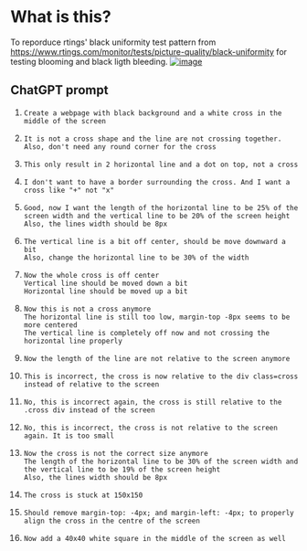 # What is this?
To reporduce rtings' black uniformity test pattern from https://www.rtings.com/monitor/tests/picture-quality/black-uniformity for testing blooming and black ligth bleeding.
[![image](https://www.rtings.com/images/test-materials/2015/203_Black_Uniformity.png)](https://www.rtings.com/images/test-materials/2015/203_Black_Uniformity.png)

## ChatGPT prompt

1. ```
   Create a webpage with black background and a white cross in the middle of the screen
   ```
2. ```
   It is not a cross shape and the line are not crossing together.
   Also, don't need any round corner for the cross
   ```
3. ```
   This only result in 2 horizontal line and a dot on top, not a cross
   ```
4. ```
   I don't want to have a border surrounding the cross. And I want a cross like "+" not "x"
   ```
5. ```
   Good, now I want the length of the horizontal line to be 25% of the screen width and the vertical line to be 20% of the screen height
   Also, the lines width should be 8px
   ```
6. ```
   The vertical line is a bit off center, should be move downward a bit
   Also, change the horizontal line to be 30% of the width
   ```
7. ```
   Now the whole cross is off center
   Vertical line should be moved down a bit
   Horizontal line should be moved up a bit
   ```
8. ```
   Now this is not a cross anymore
   The horizontal line is still too low, margin-top -8px seems to be more centered
   The vertical line is completely off now and not crossing the horizontal line properly
   ```
9. ```
   Now the length of the line are not relative to the screen anymore
   ```
10. ```
    This is incorrect, the cross is now relative to the div class=cross instead of relative to the screen
    ```
11. ```
    No, this is incorrect again, the cross is still relative to the .cross div instead of the screen
    ```
12. ```
    No, this is incorrect, the cross is not relative to the screen again. It is too small
    ```
13. ```
    Now the cross is not the correct size anymore
    The length of the horizontal line to be 30% of the screen width and the vertical line to be 19% of the screen height
    Also, the lines width should be 8px
    ```
14. ```
    The cross is stuck at 150x150
    ```
15. ```
    Should remove margin-top: -4px; and margin-left: -4px; to properly align the cross in the centre of the screen
    ```
16. ```
    Now add a 40x40 white square in the middle of the screen as well
    ```
